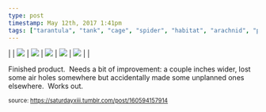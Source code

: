 ```yaml
---
type: post
timestamp: May 12th, 2017 1:41pm
tags: ["tarantula", "tank", "cage", "spider", "habitat", "arachnid", "pets"]
---
```


 | | <img src="https://saturdayxiii.github.io/media/160594157914_1.jpg"/> | <img src="https://saturdayxiii.github.io/media/160594157914_2.jpg"/> | <img src="https://saturdayxiii.github.io/media/160594157914_3.jpg"/> | 
 <img src="https://saturdayxiii.github.io/media/160594157914_4.jpg"/> | <img src="https://saturdayxiii.github.io/media/160594157914_5.jpg"/> |  | 
        
Finished product.  Needs a bit of improvement: a couple inches wider, lost some air holes somewhere but accidentally made some unplanned ones elsewhere.  Works out.
 
      
      
  
<small>source: https://saturdayxiii.tumblr.com/post/160594157914</small>